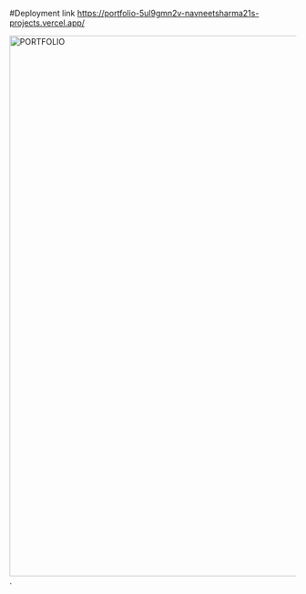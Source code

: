 #Deployment link
https://portfolio-5ul9gmn2v-navneetsharma21s-projects.vercel.app/

<img width="948" alt="PORTFOLIO" src="https://github.com/NavneetSharma21/Portfolio/assets/122196778/8bb09ecd-5a3c-43fc-8e75-f22df08f321a">
.
